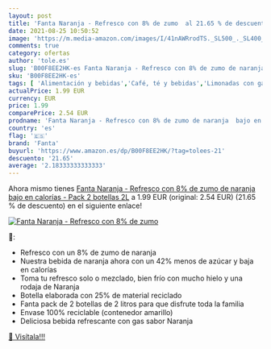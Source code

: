 ```yaml
---
layout: post
title: 'Fanta Naranja - Refresco con 8% de zumo  al 21.65 % de descuento'
date: 2021-08-25 10:50:52
image: 'https://m.media-amazon.com/images/I/41nAWRrodTS._SL500_._SL400_.jpg'
comments: true
category: ofertas
author: 'tole.es'
slug: 'B00F8EE2HK-es Fanta Naranja - Refresco con 8% de zumo de naranja bajo en...'
sku: 'B00F8EE2HK-es'
tags: [ 'Alimentación y bebidas','Café, té y bebidas','Limonadas con gas','Refrescos con gas','de','fanta','zumo', ]
actualPrice: 1.99 EUR
currency: EUR
price: 1.99
comparePrice: 2.54 EUR
prodname: 'Fanta Naranja - Refresco con 8% de zumo de naranja  bajo en calorías - Pack 2 botellas 2L'
country: 'es'
flag: '🇪🇸'
brand: 'Fanta'
buyurl: 'https://www.amazon.es/dp/B00F8EE2HK/?tag=tolees-21'
descuento: '21.65'
average: '2.18333333333333'
---
```


Ahora mismo tienes [Fanta Naranja - Refresco con 8% de zumo de naranja  bajo en calorías - Pack 2 botellas 2L](https://www.amazon.es/dp/B00F8EE2HK/?tag=tolees-21) a 1.99 EUR (original: 2.54 EUR) (21.65 %  de descuento) en el siguiente enlace!

[![Fanta Naranja - Refresco con 8% de zumo ](https://m.media-amazon.com/images/I/41nAWRrodTS._SL500_._SL400_.jpg)](https://www.amazon.es/dp/B00F8EE2HK/?tag=tolees-21)

🔎:

- Refresco con un 8% de zumo de naranja
- Nuestra bebida de naranja ahora con un 42% menos de azúcar y baja en calorías
- Toma tu refresco solo o mezclado, bien frío con mucho hielo y una rodaja de Naranja
- Botella elaborada con 25% de material reciclado
- Fanta pack de 2 botellas de 2 litros para que disfrute toda la familia
- Envase 100% reciclable (contenedor amarillo)
- Deliciosa bebida refrescante con gas sabor Naranja

[🛒 Visítala!!!](https://www.amazon.es/dp/B00F8EE2HK/?tag=tolees-21)

